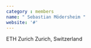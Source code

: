 ```yaml
---
category : members
name: " Sebastian Mödersheim " 
website: '#'
---
```

ETH Zurich
Zurich, Switzerland

